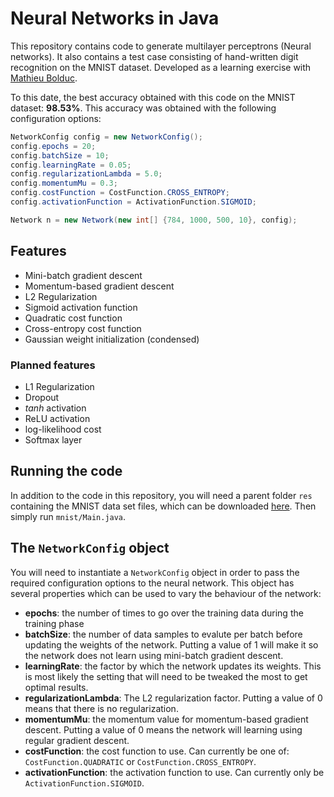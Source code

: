 # Neural Networks in Java

This repository contains code to generate multilayer perceptrons (Neural networks).
It also contains a test case consisting of hand-written digit recognition on the MNIST dataset.
Developed as a learning exercise with [Mathieu Bolduc](https://github.com/mathieubolduc).

To this date, the best accuracy obtained with this code on the MNIST dataset: **98.53%**.
This accuracy was obtained with the following configuration options:
```java
NetworkConfig config = new NetworkConfig();
config.epochs = 20;
config.batchSize = 10;
config.learningRate = 0.05;
config.regularizationLambda = 5.0;
config.momentumMu = 0.3;
config.costFunction = CostFunction.CROSS_ENTROPY;
config.activationFunction = ActivationFunction.SIGMOID;

Network n = new Network(new int[] {784, 1000, 500, 10}, config);
```

## Features
- Mini-batch gradient descent
- Momentum-based gradient descent
- L2 Regularization
- Sigmoid activation function
- Quadratic cost function
- Cross-entropy cost function
- Gaussian weight initialization (condensed)

### Planned features
- L1 Regularization
- Dropout
- *tanh* activation
- ReLU activation
- log-likelihood cost
- Softmax layer

## Running the code

In addition to the code in this repository, you will need a parent folder `res` containing the MNIST data set files, which can be downloaded [here](http://yann.lecun.com/exdb/mnist/).
Then simply run `mnist/Main.java`.

## The `NetworkConfig` object
You will need to instantiate a `NetworkConfig` object in order to pass the required configuration options to the neural network.
This object has several properties which can be used to vary the behaviour of the network:
- **epochs**: the number of times to go over the training data during the training phase
- **batchSize**: the number of data samples to evalute per batch before updating the weights of the network. Putting a value of 1 will make it so the network does not learn using mini-batch gradient descent.
- **learningRate**: the factor by which the network updates its weights. This is most likely the setting that will need to be tweaked the most to get optimal results.
- **regularizationLambda**: The L2 regularization factor. Putting a value of 0 means that there is no regularization.
- **momentumMu**: the momentum value for momentum-based gradient descent. Putting a value of 0 means the network will learning using regular gradient descent.
- **costFunction**: the cost function to use. Can currently be one of: `CostFunction.QUADRATIC` or `CostFunction.CROSS_ENTROPY`.
- **activationFunction**: the activation function to use. Can currently only be `ActivationFunction.SIGMOID`.
